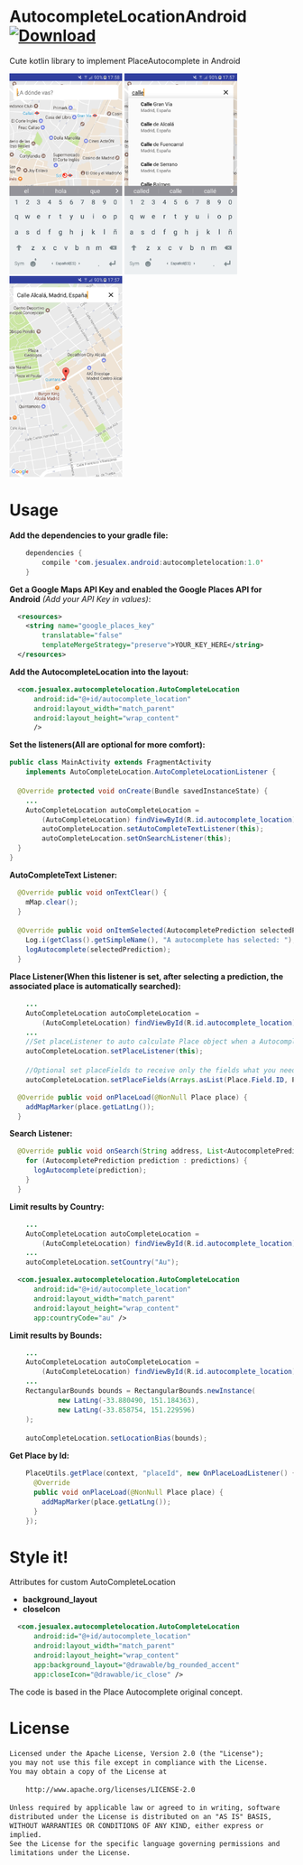 # AutocompleteLocationAndroid [ ![Download](https://api.bintray.com/packages/jesualex/AutocompleteLocation/com.jesualex.autocompletelocation/images/download.svg) ](https://bintray.com/jesualex/AutocompleteLocation/com.jesualex.autocompletelocation/_latestVersion)

Cute kotlin library to implement PlaceAutocomplete in Android

<img src="art/init.png" width="200px" height="356px" />
<img src="art/autocomplete.png" width="200px" height="356px" />
<img src="art/place.png" width="200px" height="356px" />

# Usage
**Add the dependencies to your gradle file:**
```java
	dependencies {
    	compile 'com.jesualex.android:autocompletelocation:1.0'
	}
```
**Get a Google Maps API Key and enabled the Google Places API for Android** *(Add your API Key in values)*:

```xml
  <resources>
    <string name="google_places_key"
        translatable="false"
        templateMergeStrategy="preserve">YOUR_KEY_HERE</string>
  </resources>
```
**Add the AutocompleteLocation into the layout:**
```xml
  <com.jesualex.autocompletelocation.AutoCompleteLocation
      android:id="@+id/autocomplete_location"
      android:layout_width="match_parent"
      android:layout_height="wrap_content"
      />
```
**Set the listeners(All are optional for more comfort):** 
```java
public class MainActivity extends FragmentActivity
    implements AutoCompleteLocation.AutoCompleteLocationListener {

  @Override protected void onCreate(Bundle savedInstanceState) {
    ...
    AutoCompleteLocation autoCompleteLocation =
        (AutoCompleteLocation) findViewById(R.id.autocomplete_location);
        autoCompleteLocation.setAutoCompleteTextListener(this);
        autoCompleteLocation.setOnSearchListener(this);
  }
}
```
**AutoCompleteText Listener:**
```java
  @Override public void onTextClear() {
    mMap.clear();
  }

  @Override public void onItemSelected(AutocompletePrediction selectedPrediction) {
    Log.i(getClass().getSimpleName(), "A autocomplete has selected: ");
    logAutocomplete(selectedPrediction);
  }
```

**Place Listener(When this listener is set, after selecting a prediction, the associated place is automatically searched):**
```java
    ...
    AutoCompleteLocation autoCompleteLocation =
        (AutoCompleteLocation) findViewById(R.id.autocomplete_location);
    ...
    //Set placeListener to auto calculate Place object when a AutocompletePrediction has selected.
    autoCompleteLocation.setPlaceListener(this);
    
    //Optional set placeFields to receive only the fields what you need. By default return ID, NAME and LAT_LNG.
    autoCompleteLocation.setPlaceFields(Arrays.asList(Place.Field.ID, Place.Field.NAME););
```

```java
  @Override public void onPlaceLoad(@NonNull Place place) {
    addMapMarker(place.getLatLng());
  }
```

**Search Listener:**
```java
  @Override public void onSearch(String address, List<AutocompletePrediction> predictions) {
    for (AutocompletePrediction prediction : predictions) {
      logAutocomplete(prediction);
    }
  }
```

**Limit results by Country:**
```java
    ...
    AutoCompleteLocation autoCompleteLocation =
        (AutoCompleteLocation) findViewById(R.id.autocomplete_location);
    ...
    autoCompleteLocation.setCountry("Au");
```

```xml
  <com.jesualex.autocompletelocation.AutoCompleteLocation
      android:id="@+id/autocomplete_location"
      android:layout_width="match_parent"
      android:layout_height="wrap_content"
      app:countryCode="au" />
```

**Limit results by Bounds:**
```java
    ...
    AutoCompleteLocation autoCompleteLocation =
        (AutoCompleteLocation) findViewById(R.id.autocomplete_location);
    ...
    RectangularBounds bounds = RectangularBounds.newInstance(
            new LatLng(-33.880490, 151.184363),
            new LatLng(-33.858754, 151.229596)
    );
    
    autoCompleteLocation.setLocationBias(bounds);
```

**Get Place by Id:**
```java
    PlaceUtils.getPlace(context, "placeId", new OnPlaceLoadListener() {
      @Override
      public void onPlaceLoad(@NonNull Place place) {
        addMapMarker(place.getLatLng());
      }
    });
```

# Style it!
Attributes for custom AutoCompleteLocation
* __background_layout__
* __closeIcon__

```xml
  <com.jesualex.autocompletelocation.AutoCompleteLocation
      android:id="@+id/autocomplete_location"
      android:layout_width="match_parent"
      android:layout_height="wrap_content"
      app:background_layout="@drawable/bg_rounded_accent"
      app:closeIcon="@drawable/ic_close" />
```

The code is based in the Place Autocomplete original concept.

# License
	Licensed under the Apache License, Version 2.0 (the "License");
	you may not use this file except in compliance with the License.
	You may obtain a copy of the License at

		http://www.apache.org/licenses/LICENSE-2.0

	Unless required by applicable law or agreed to in writing, software
	distributed under the License is distributed on an "AS IS" BASIS,
	WITHOUT WARRANTIES OR CONDITIONS OF ANY KIND, either express or implied.
	See the License for the specific language governing permissions and
	limitations under the License.
